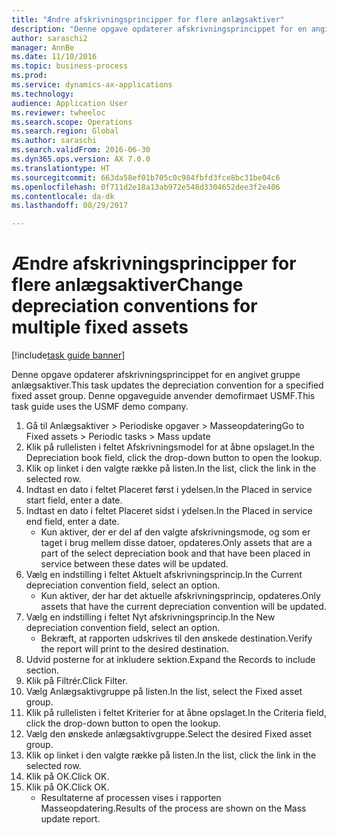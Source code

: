 ```yaml
--- 
title: "Ændre afskrivningsprincipper for flere anlægsaktiver"
description: "Denne opgave opdaterer afskrivningsprincippet for en angivet gruppe anlægsaktiver."
author: saraschi2
manager: AnnBe
ms.date: 11/10/2016
ms.topic: business-process
ms.prod: 
ms.service: dynamics-ax-applications
ms.technology: 
audience: Application User
ms.reviewer: twheeloc
ms.search.scope: Operations
ms.search.region: Global
ms.author: saraschi
ms.search.validFrom: 2016-06-30
ms.dyn365.ops.version: AX 7.0.0
ms.translationtype: HT
ms.sourcegitcommit: 663da58ef01b705c0c984fbfd3fce8bc31be04c6
ms.openlocfilehash: 0f711d2e18a13ab972e548d3304652dee3f2e406
ms.contentlocale: da-dk
ms.lasthandoff: 08/29/2017

---
```

# <a name="change-depreciation-conventions-for-multiple-fixed-assets"></a><span data-ttu-id="ce67a-103">Ændre afskrivningsprincipper for flere anlægsaktiver</span><span class="sxs-lookup"><span data-stu-id="ce67a-103">Change depreciation conventions for multiple fixed assets</span></span>

[!include[task guide banner](../../includes/task-guide-banner.md)]

<span data-ttu-id="ce67a-104">Denne opgave opdaterer afskrivningsprincippet for en angivet gruppe anlægsaktiver.</span><span class="sxs-lookup"><span data-stu-id="ce67a-104">This task updates the depreciation convention for a specified fixed asset group.</span></span> <span data-ttu-id="ce67a-105">Denne opgaveguide anvender demofirmaet USMF.</span><span class="sxs-lookup"><span data-stu-id="ce67a-105">This task guide uses the USMF demo company.</span></span>

1. <span data-ttu-id="ce67a-106">Gå til Anlægsaktiver > Periodiske opgaver > Masseopdatering</span><span class="sxs-lookup"><span data-stu-id="ce67a-106">Go to Fixed assets > Periodic tasks > Mass update</span></span>
2. <span data-ttu-id="ce67a-107">Klik på rullelisten i feltet Afskrivningsmodel for at åbne opslaget.</span><span class="sxs-lookup"><span data-stu-id="ce67a-107">In the Depreciation book field, click the drop-down button to open the lookup.</span></span>
3. <span data-ttu-id="ce67a-108">Klik op linket i den valgte række på listen.</span><span class="sxs-lookup"><span data-stu-id="ce67a-108">In the list, click the link in the selected row.</span></span>
4. <span data-ttu-id="ce67a-109">Indtast en dato i feltet Placeret først i ydelsen.</span><span class="sxs-lookup"><span data-stu-id="ce67a-109">In the Placed in service start field, enter a date.</span></span>
5. <span data-ttu-id="ce67a-110">Indtast en dato i feltet Placeret sidst i ydelsen.</span><span class="sxs-lookup"><span data-stu-id="ce67a-110">In the Placed in service end field, enter a date.</span></span>
    * <span data-ttu-id="ce67a-111">Kun aktiver, der er del af den valgte afskrivningsmode, og som er taget i brug mellem disse datoer, opdateres.</span><span class="sxs-lookup"><span data-stu-id="ce67a-111">Only assets that are a part of the select depreciation book and that have been placed in service between these dates will be updated.</span></span>  
6. <span data-ttu-id="ce67a-112">Vælg en indstilling i feltet Aktuelt afskrivningsprincip.</span><span class="sxs-lookup"><span data-stu-id="ce67a-112">In the Current depreciation convention field, select an option.</span></span>
    * <span data-ttu-id="ce67a-113">Kun aktiver, der har det aktuelle afskrivningsprincip, opdateres.</span><span class="sxs-lookup"><span data-stu-id="ce67a-113">Only assets that have the current depreciation convention will be updated.</span></span>  
7. <span data-ttu-id="ce67a-114">Vælg en indstilling i feltet Nyt afskrivningsprincip.</span><span class="sxs-lookup"><span data-stu-id="ce67a-114">In the New depreciation convention field, select an option.</span></span>
    * <span data-ttu-id="ce67a-115">Bekræft, at rapporten udskrives til den ønskede destination.</span><span class="sxs-lookup"><span data-stu-id="ce67a-115">Verify the report will print to the desired destination.</span></span>  
8. <span data-ttu-id="ce67a-116">Udvid posterne for at inkludere sektion.</span><span class="sxs-lookup"><span data-stu-id="ce67a-116">Expand the Records to include section.</span></span>
9. <span data-ttu-id="ce67a-117">Klik på Filtrér.</span><span class="sxs-lookup"><span data-stu-id="ce67a-117">Click Filter.</span></span>
10. <span data-ttu-id="ce67a-118">Vælg Anlægsaktivgruppe på listen.</span><span class="sxs-lookup"><span data-stu-id="ce67a-118">In the list, select the Fixed asset group.</span></span>
11. <span data-ttu-id="ce67a-119">Klik på rullelisten i feltet Kriterier for at åbne opslaget.</span><span class="sxs-lookup"><span data-stu-id="ce67a-119">In the Criteria field, click the drop-down button to open the lookup.</span></span>
12. <span data-ttu-id="ce67a-120">Vælg den ønskede anlægsaktivgruppe.</span><span class="sxs-lookup"><span data-stu-id="ce67a-120">Select the desired Fixed asset group.</span></span>
13. <span data-ttu-id="ce67a-121">Klik op linket i den valgte række på listen.</span><span class="sxs-lookup"><span data-stu-id="ce67a-121">In the list, click the link in the selected row.</span></span>
14. <span data-ttu-id="ce67a-122">Klik på OK.</span><span class="sxs-lookup"><span data-stu-id="ce67a-122">Click OK.</span></span>
15. <span data-ttu-id="ce67a-123">Klik på OK.</span><span class="sxs-lookup"><span data-stu-id="ce67a-123">Click OK.</span></span>
    *  <span data-ttu-id="ce67a-124">Resultaterne af processen vises i rapporten Masseopdatering.</span><span class="sxs-lookup"><span data-stu-id="ce67a-124">Results of the process are shown on the Mass update report.</span></span>     


